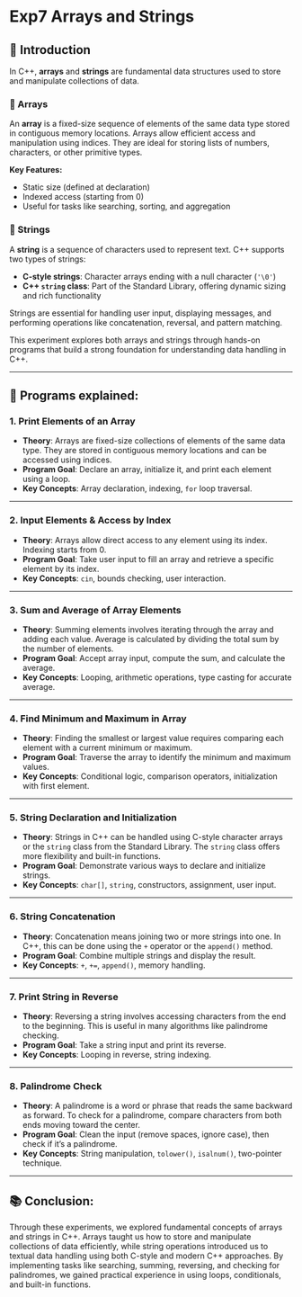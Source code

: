 # Exp7 Arrays and Strings
## 📖 Introduction

In C++, **arrays** and **strings** are fundamental data structures used to store and manipulate collections of data.

### 🔢 Arrays
An **array** is a fixed-size sequence of elements of the same data type stored in contiguous memory locations. Arrays allow efficient access and manipulation using indices. They are ideal for storing lists of numbers, characters, or other primitive types.

**Key Features:**
- Static size (defined at declaration)
- Indexed access (starting from 0)
- Useful for tasks like searching, sorting, and aggregation

### 🧵 Strings
A **string** is a sequence of characters used to represent text. C++ supports two types of strings:
- **C-style strings**: Character arrays ending with a null character (`'\0'`)
- **C++ `string` class**: Part of the Standard Library, offering dynamic sizing and rich functionality

Strings are essential for handling user input, displaying messages, and performing operations like concatenation, reversal, and pattern matching.

This experiment explores both arrays and strings through hands-on programs that build a strong foundation for understanding data handling in C++.

---

## 📘 Programs explained:

### 1. **Print Elements of an Array**
- **Theory**: Arrays are fixed-size collections of elements of the same data type. They are stored in contiguous memory locations and can be accessed using indices.
- **Program Goal**: Declare an array, initialize it, and print each element using a loop.
- **Key Concepts**: Array declaration, indexing, `for` loop traversal.

---

### 2. **Input Elements & Access by Index**
- **Theory**: Arrays allow direct access to any element using its index. Indexing starts from 0.
- **Program Goal**: Take user input to fill an array and retrieve a specific element by its index.
- **Key Concepts**: `cin`, bounds checking, user interaction.

---

### 3. **Sum and Average of Array Elements**
- **Theory**: Summing elements involves iterating through the array and adding each value. Average is calculated by dividing the total sum by the number of elements.
- **Program Goal**: Accept array input, compute the sum, and calculate the average.
- **Key Concepts**: Looping, arithmetic operations, type casting for accurate average.

---

### 4. **Find Minimum and Maximum in Array**
- **Theory**: Finding the smallest or largest value requires comparing each element with a current minimum or maximum.
- **Program Goal**: Traverse the array to identify the minimum and maximum values.
- **Key Concepts**: Conditional logic, comparison operators, initialization with first element.

---

### 5. **String Declaration and Initialization**
- **Theory**: Strings in C++ can be handled using C-style character arrays or the `string` class from the Standard Library. The `string` class offers more flexibility and built-in functions.
- **Program Goal**: Demonstrate various ways to declare and initialize strings.
- **Key Concepts**: `char[]`, `string`, constructors, assignment, user input.

---

### 6. **String Concatenation**
- **Theory**: Concatenation means joining two or more strings into one. In C++, this can be done using the `+` operator or the `append()` method.
- **Program Goal**: Combine multiple strings and display the result.
- **Key Concepts**: `+`, `+=`, `append()`, memory handling.

---

### 7. **Print String in Reverse**
- **Theory**: Reversing a string involves accessing characters from the end to the beginning. This is useful in many algorithms like palindrome checking.
- **Program Goal**: Take a string input and print its reverse.
- **Key Concepts**: Looping in reverse, string indexing.

---

### 8. **Palindrome Check**
- **Theory**: A palindrome is a word or phrase that reads the same backward as forward. To check for a palindrome, compare characters from both ends moving toward the center.
- **Program Goal**: Clean the input (remove spaces, ignore case), then check if it’s a palindrome.
- **Key Concepts**: String manipulation, `tolower()`, `isalnum()`, two-pointer technique.

---

## 📚 Conclusion:
Through these experiments, we explored fundamental concepts of arrays and strings in C++. Arrays taught us how to store and manipulate collections of data efficiently, while string operations introduced us to textual data handling using both C-style and modern C++ approaches. By implementing tasks like searching, summing, reversing, and checking for palindromes, we gained practical experience in using loops, conditionals, and built-in functions.
